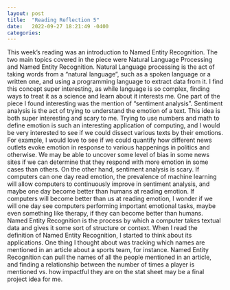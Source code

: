 ```yaml
---
layout: post
title:  "Reading Reflection 5"
date:   2022-09-27 18:21:49 -0400
categories: 
---
```


This week’s reading was an introduction to Named Entity Recognition. The two main topics covered in the piece were Natural Language Processing and Named Entity Recognition. 
Natural Language processing is the act of taking words from a “natural language”, such as a spoken language or a written one, and using a programming language to extract data from it. I find this concept super interesting, as while language is so complex, finding ways to treat it as a science and learn about it interests me. One part of the piece I found interesting was the mention of “sentiment analysis”. Sentiment analysis is the act of trying to understand the emotion of a text. This idea is both super interesting and scary to me. Trying to use numbers and math to define emotion is such an interesting application of computing, and I would be very interested to see if we could dissect various texts by their emotions. For example, I would love to see if we could quantify how different news outlets evoke emotion in response to various happenings in politics and otherwise. We may be able to uncover some level of bias in some news sites if we can determine that they respond with more emotion in some cases than others.
On the other hand, sentiment analysis is scary. If computers can one day read emotion, the prevalence of machine learning will allow computers to continuously improve in sentiment analysis, and maybe one day become better than humans at reading emotion. If computers will become better than us at reading emotion, I wonder if we will one day see computers performing important emotional tasks, maybe even something like therapy, if they can become better than humans.
Named Entity Recognition is the process by which a computer takes textual data and gives it some sort of structure or context. When I read the definition of Named Entity Recognition, I started to think about its applications. One thing I thought about was tracking which names are mentioned in an article about a sports team, for instance. Named Entity Recognition can pull the names of all the people mentioned in an article, and finding a relationship between the number of times a player is mentioned vs. how impactful they are on the stat sheet may be a final project idea for me.
